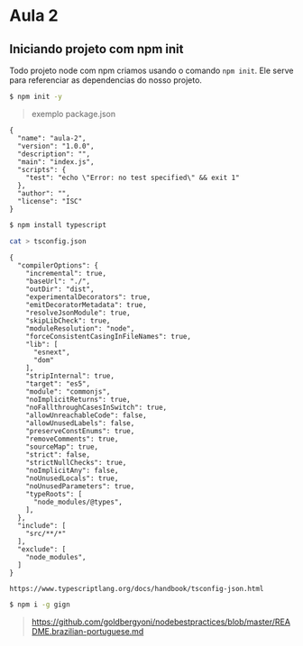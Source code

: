 # Aula 2

## Iniciando projeto com npm init
Todo projeto node com npm criamos usando o comando `npm init`.
Ele serve para referenciar as dependencias do nosso projeto.

```bash
$ npm init -y
```

> exemplo package.json
```
{
  "name": "aula-2",
  "version": "1.0.0",
  "description": "",
  "main": "index.js",
  "scripts": {
    "test": "echo \"Error: no test specified\" && exit 1"
  },
  "author": "",
  "license": "ISC"
}
```




```bash
$ npm install typescript
```

```bash
cat > tsconfig.json
```

```
{
  "compilerOptions": {
    "incremental": true,
    "baseUrl": "./",
    "outDir": "dist",
    "experimentalDecorators": true,
    "emitDecoratorMetadata": true,
    "resolveJsonModule": true,
    "skipLibCheck": true,
    "moduleResolution": "node",
    "forceConsistentCasingInFileNames": true,
    "lib": [
      "esnext",
      "dom"
    ],
    "stripInternal": true,
    "target": "es5",
    "module": "commonjs",
    "noImplicitReturns": true,
    "noFallthroughCasesInSwitch": true,
    "allowUnreachableCode": false,
    "allowUnusedLabels": false,
    "preserveConstEnums": true,
    "removeComments": true,
    "sourceMap": true,
    "strict": false,
    "strictNullChecks": true,
    "noImplicitAny": false,
    "noUnusedLocals": true,
    "noUnusedParameters": true,
    "typeRoots": [
      "node_modules/@types",
    ],
  },
  "include": [
    "src/**/*"
  ],
  "exclude": [
    "node_modules",
  ]
}
```

```
https://www.typescriptlang.org/docs/handbook/tsconfig-json.html
```

```bash
$ npm i -g gign
```

> https://github.com/goldbergyoni/nodebestpractices/blob/master/README.brazilian-portuguese.md
